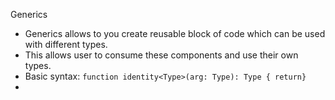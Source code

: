 Generics
- Generics allows to you create reusable block of code which can be used with different types.
- This allows user to consume these components and use their own types.
- Basic syntax:
  `function identity<Type>(arg: Type): Type { return}`
- 